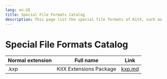 ```yaml
---
lang: en-US
title: Special File Formats Catalog
description: This page list the special file formats of KitX, such as .kxp ...
---
```


# Special File Formats Catalog

| Normal extension | Full name               | Link             |
|------------------|-------------------------|------------------|
| .kxp             | KitX Extensions Package | [kxp.md](kxp.md) |

